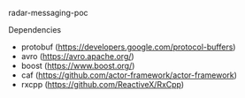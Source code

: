 radar-messaging-poc

Dependencies
- protobuf (https://developers.google.com/protocol-buffers)
- avro (https://avro.apache.org/)
- boost (https://www.boost.org/)
- caf (https://github.com/actor-framework/actor-framework)
- rxcpp (https://github.com/ReactiveX/RxCpp)

